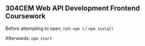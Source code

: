 ## 304CEM Web API Development Frontend Coursework

Before attempting to open, run: `npm i` / `npm install`

Afterwards: `npm start`


